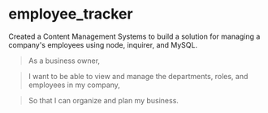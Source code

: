 # employee_tracker
Created a  Content Management Systems to build a solution for managing a company's employees using node, inquirer, and MySQL.
> As a business owner,

> I want to be able to view and manage the departments, roles, and employees in my company,

> So that I can organize and plan my business.
